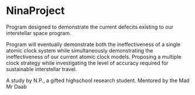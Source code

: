 # NinaProject

Program designed to demonstrate the current defecits existing to our interstellar space program.

Program will eventually demonstrate both the ineffectiveness of a single atomic clock system while simultaneously demonstrating the ineffectiveness of our current atomic clock models. Proposing a multiple clock strategy while investigating the level of accuracy required for sustainable interstellar travel.

A study by N.P., a gifted highschool research student.
Mentored by the Mad Mr Daab
